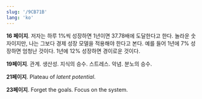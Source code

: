 ```yaml
---
slug: '/9CB71B'
lang: 'ko'
---
```


**16 페이지**.
저자는 하루 1%씩 성장하면 1년이면 37.78배에 도달한다고 한다.
놀라운 숫자이지만, 나는 그보다 경제 성장 모델을 적용해야 한다고 본다.
예를 들어 1년에 7% 성장하면 엄청난 것이다.
1년에 12% 성장하면 경이로운 것이다.

**19페이지**.
관계. 생산성. 지식의 승수.
스트레스. 악념. 분노의 승수.

**21페이지**.
Plateau of _latent potential_.

**23페이지**.
Forget the goals. Focus on the system.
